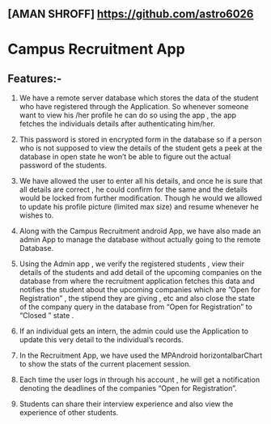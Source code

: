 ## [AMAN SHROFF]  https://github.com/astro6026
# Campus Recruitment App

## Features:-
1. We have a remote server database which stores the data of the student who
have registered through the Application. So whenever someone want to view his
/her profile he can do so using the app , the app fetches the individuals details
after authenticating him/her.

2. This password is stored in encrypted form in the database so if a person who
is not supposed to view the details of the student gets a peek at the database in
open state he won’t be able to figure out the actual password of the students.

3. We have allowed the user to enter all his details, and once he is sure that all
details are correct , he could confirm for the same and the details would be locked
from further modification. Though he would we allowed to update his profile picture
(limited max size) and resume whenever he wishes to.

4. Along with the Campus Recruitment android App, we have also made an
admin App to manage the database without actually going to the remote
Database.

5. Using the Admin app , we verify the registered students , view their details of
the students and add detail of the upcoming companies on the database from
where the recruitment application fetches this data and notifies the student about
the upcoming companies which are ”Open for Registration” , the stipend they are
giving , etc and also close the state of the company query in the database from
“Open for Registration” to “Closed ” state .

6. If an individual gets an intern, the admin could use the Application to update
this very detail to the individual’s records.

7. In the Recruitment App, we have used the MPAndroid horizontalbarChart to
show the stats of the current placement session.

8. Each time the user logs in through his account , he will get a notification
denoting the deadlines of the companies “Open for Registration”.

9. Students can share their interview experience and also view the experience of
other students.
